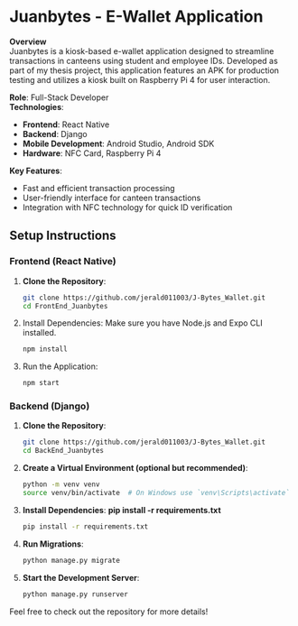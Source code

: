 # Juanbytes - E-Wallet Application

**Overview**  
Juanbytes is a kiosk-based e-wallet application designed to streamline transactions in canteens using student and employee IDs. Developed as part of my thesis project, this application features an APK for production testing and utilizes a kiosk built on Raspberry Pi 4 for user interaction.

**Role**: Full-Stack Developer  
**Technologies**:  
- **Frontend**: React Native  
- **Backend**: Django  
- **Mobile Development**: Android Studio, Android SDK  
- **Hardware**: NFC Card, Raspberry Pi 4  

**Key Features**:  
- Fast and efficient transaction processing  
- User-friendly interface for canteen transactions  
- Integration with NFC technology for quick ID verification  

## Setup Instructions

### Frontend (React Native)
1. **Clone the Repository**:
   ```bash
   git clone https://github.com/jerald011003/J-Bytes_Wallet.git
   cd FrontEnd_Juanbytes
2. Install Dependencies: Make sure you have Node.js and Expo CLI installed.
   ```bash
   npm install
3. Run the Application:
   ```bash
   npm start

### Backend (Django)
1. **Clone the Repository**:
   ```bash
   git clone https://github.com/jerald011003/J-Bytes_Wallet.git
   cd BackEnd_Juanbytes
2. **Create a Virtual Environment (optional but recommended)**:
   ```bash
   python -m venv venv
   source venv/bin/activate  # On Windows use `venv\Scripts\activate`
3. **Install Dependencies**:
   **pip install -r requirements.txt**
   ```bash
   pip install -r requirements.txt
4. **Run Migrations**:
   ```bash
   python manage.py migrate
5. **Start the Development Server**:
   ```bash
   python manage.py runserver

Feel free to check out the repository for more details!
